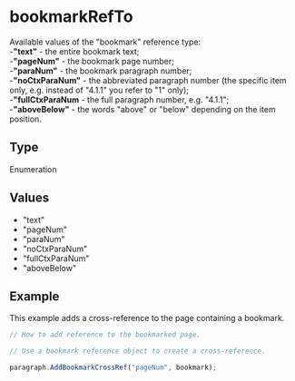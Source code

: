 # bookmarkRefTo

Available values of the "bookmark" reference type:\
-**"text"** - the entire bookmark text;\
-**"pageNum"** - the bookmark page number;\
-**"paraNum"** - the bookmark paragraph number;\
-**"noCtxParaNum"** - the abbreviated paragraph number (the specific item only, e.g. instead of "4.1.1" you refer to "1" only);\
-**"fullCtxParaNum** - the full paragraph number, e.g. "4.1.1";\
-**"aboveBelow"** - the words "above" or "below" depending on the item position.

## Type

Enumeration

## Values

- "text"
- "pageNum"
- "paraNum"
- "noCtxParaNum"
- "fullCtxParaNum"
- "aboveBelow"


## Example

This example adds a cross-reference to the page containing a bookmark.

```javascript editor-docx
// How to add reference to the bookmarked page.

// Use a bookmark reference object to create a cross-reference.

paragraph.AddBookmarkCrossRef("pageNum", bookmark);
```

